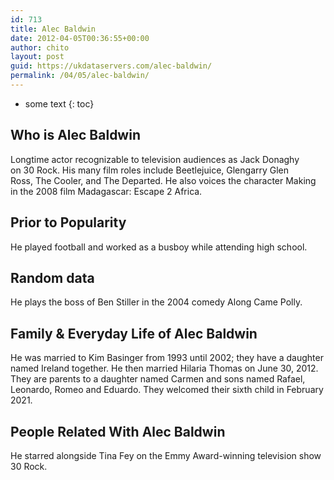 ```yaml
---
id: 713
title: Alec Baldwin
date: 2012-04-05T00:36:55+00:00
author: chito
layout: post
guid: https://ukdataservers.com/alec-baldwin/
permalink: /04/05/alec-baldwin/
---
```


* some text
{: toc}


## Who is  Alec Baldwin
                  
                  
                  
Longtime actor recognizable to television audiences as Jack Donaghy on 30 Rock. His many film roles include Beetlejuice, Glengarry Glen Ross, The Cooler, and The Departed. He also voices the character Making in the 2008 film Madagascar: Escape 2 Africa.
                  
                
                
                
## Prior to Popularity 
                  
                  
                  
He played football and worked as a busboy while attending high school.
                  
                
                
                
## Random data 
                  
                  
                  
He plays the boss of Ben Stiller in the 2004 comedy Along Came Polly.
                  
                
                
                
## Family & Everyday Life of Alec Baldwin
                  
                  
                  
He was married to Kim Basinger from 1993 until 2002; they have a daughter named Ireland together. He then married Hilaria Thomas on June 30, 2012. They are parents to a daughter named Carmen and sons named Rafael, Leonardo, Romeo and Eduardo. They welcomed their sixth child in February 2021. 
                  
                
                
                
## People Related With  Alec Baldwin
                  
                  
                  
He starred alongside Tina Fey on the Emmy Award-winning television show 30 Rock. 
                  
                
              
            
          
          
          
    
    
  

